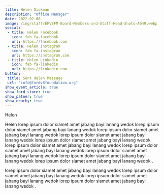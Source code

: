 ```yaml
---
title: Helen Dickman
description: "Office Manager"
date: 2022-02-08
image: /img/staff/EFV8FM-Board-Members-and-Staff-Head-Shots-A049.webp
social: 
 - title: Helen Facebook
   icon: fab fa-facebook
   url: https://facebook.com
 - title: Helen Instagram
   icon: fab fa-instagram
   url: https://instagram.com
 - title: Helen Linkedin
   icon: fab fa-linkedin
   url: https://linkedin.com
button:
 title: Sent Helen Message
 url: "info@fordv8foundation.org"
show_event_article: true
show_ford_store: true
show_patner: true
show_nearby: true
---
```

Helen

Helen lorep ipsum dolor siamet amet jabang bayi lanang wedok lorep ipsum dolor siamet amet jabang bayi lanang wedok lorep ipsum dolor siamet amet jabang bayi lanang wedok lorep ipsum dolor siamet amet jabang bayi lanang wedok lorep ipsum dolor siamet amet jabang bayi lanang wedok lorep ipsum dolor siamet amet jabang bayi lanang wedok lorep ipsum dolor siamet amet jabang bayi lanang wedok lorep ipsum dolor siamet amet jabang bayi lanang wedok lorep ipsum dolor siamet amet jabang bayi lanang wedok lorep ipsum dolor siamet amet jabang bayi lanang wedok .

lorep ipsum dolor siamet amet jabang bayi lanang wedok lorep ipsum dolor siamet amet jabang bayi lanang wedok lorep ipsum dolor siamet amet jabang bayi lanang wedok lorep ipsum dolor siamet amet jabang bayi lanang wedok .
